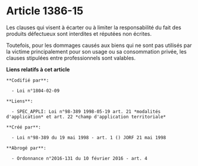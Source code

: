 # Article 1386-15

Les clauses qui visent à écarter ou à limiter la responsabilité du fait des produits défectueux sont interdites et réputées
non écrites.

Toutefois, pour les dommages causés aux biens qui ne sont pas utilisés par la victime principalement pour son usage ou sa
consommation privée, les clauses stipulées entre professionnels sont valables.

**Liens relatifs à cet article**

	**Codifié par**:

	  - Loi n°1804-02-09

	**Liens**:

	  - SPEC_APPLI: Loi n°98-389 1998-05-19 art. 21 *modalités d'application* et art. 22 *champ d'application territoriale*

	**Créé par**:

	  - Loi n°98-389 du 19 mai 1998 - art. 1 () JORF 21 mai 1998

	**Abrogé par**:

	  - Ordonnance n°2016-131 du 10 février 2016 - art. 4
